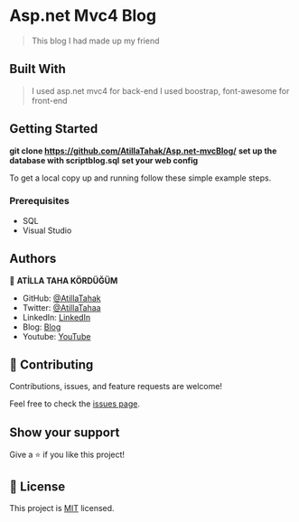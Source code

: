
# Asp.net Mvc4 Blog

> This blog I had made up my friend 
 


## Built With

> I used asp.net mvc4 for back-end
> I used boostrap, font-awesome for front-end


## Getting Started

**git clone https://github.com/AtillaTahak/Asp.net-mvcBlog/**
**set up the database with scriptblog.sql**
**set your web config**


To get a local copy up and running follow these simple example steps.

### Prerequisites
- SQL
- Visual Studio




## Authors

👤 **ATİLLA TAHA KÖRDÜĞÜM**

- GitHub: [@AtillaTahak](https://github.com/AtillaTahak)
- Twitter: [@AtillaTahaa](https://twitter.com/AtillaTahaa)
- LinkedIn: [LinkedIn](https://www.linkedin.com/in/atilla-taha-kördüğüm-a93702186/)
- Blog: [Blog](atillataha.blogspot.com)
- Youtube: [YouTube](https://www.youtube.com/channel/UCmoD0x4Z9vdG2PCsI5p8FYg)



## 🤝 Contributing

Contributions, issues, and feature requests are welcome!

Feel free to check the [issues page](../../issues/).

## Show your support

Give a ⭐️ if you like this project!


## 📝 License

This project is [MIT](./MIT.md) licensed.
